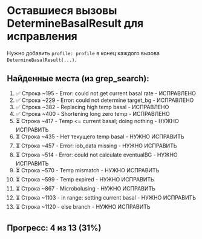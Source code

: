 # Оставшиеся вызовы DetermineBasalResult для исправления

Нужно добавить `profile: profile` в конец каждого вызова `DetermineBasalResult(...)`.

## Найденные места (из grep_search):

1. ✅ Строка ~195 - Error: could not get current basal rate - ИСПРАВЛЕНО
2. ✅ Строка ~229 - Error: could not determine target_bg - ИСПРАВЛЕНО  
3. ✅ Строка ~382 - Replacing high temp basal - ИСПРАВЛЕНО
4. ✅ Строка ~400 - Shortening long zero temp - ИСПРАВЛЕНО
5. ⏳ Строка ~417 - Temp <= current basal; doing nothing - НУЖНО ИСПРАВИТЬ
6. ⏳ Строка ~435 - Нет текущего temp basal - НУЖНО ИСПРАВИТЬ
7. ⏳ Строка ~457 - Error: iob_data missing - НУЖНО ИСПРАВИТЬ
8. ⏳ Строка ~514 - Error: could not calculate eventualBG - НУЖНО ИСПРАВИТЬ
9. ⏳ Строка ~570 - Temp mismatch - НУЖНО ИСПРАВИТЬ
10. ⏳ Строка ~599 - Temp expired - НУЖНО ИСПРАВИТЬ
11. ⏳ Строка ~867 - Microbolusing - НУЖНО ИСПРАВИТЬ
12. ⏳ Строка ~1103 - in range: setting current basal - НУЖНО ИСПРАВИТЬ
13. ⏳ Строка ~1120 - else branch - НУЖНО ИСПРАВИТЬ

## Прогресс: 4 из 13 (31%)
